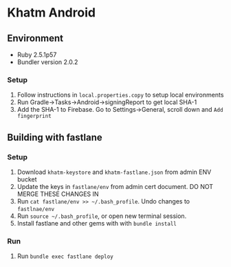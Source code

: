# Khatm Android

## Environment
- Ruby 2.5.1p57
- Bundler version 2.0.2

### Setup

1. Follow instructions in `local.properties.copy` to setup local environments
1. Run Gradle->Tasks->Android->signingReport to get local SHA-1
1. Add the SHA-1 to Firebase. Go to Settings->General, scroll down and `Add fingerprint`

## Building with fastlane

### Setup

1. Download `khatm-keystore` and `khatm-fastlane.json` from admin ENV bucket
1. Update the keys in `fastlane/env` from admin cert document. DO NOT MERGE THESE CHANGES IN
1. Run `cat fastlane/env >> ~/.bash_profile`. Undo changes to `fastlnae/env`
1. Run `source ~/.bash_profile`, or open new terminal session.
1. Install fastlane and other gems with with `bundle install`

### Run

1. Run `bundle exec fastlane deploy`